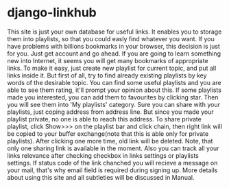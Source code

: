 # django-linkhub
This site is just your own database for useful links. It enables you to storage them into playlists, so that you could easly find whatever you want. If you have problems with billions bookmarks in your browser, this decision is just for you. Just get account and go ahead. If you are going to learn something new into Internet, it seems you will get many bookmarks of appropriate links. To make it easy, just create new playlist for current topic, and put all links inside it. But first of all, try to find already existing playlists by key words of the desirable topic. You can find some useful playlists and you are able to see them rating, it'll prompt your opinion about this. If some playlists made you interested, you can add them to favourites by clicking star. Then you will see them into 'My playlists' category.
Sure you can share with your playlists, just coping address from address line. But since you made your playlist private, no one is able to reach this address. To share private playlist, click Show>>> on the playlist bar and click chain, then right link will be copied to your buffer exchange(note that this is able only for private playlists). After clicking one more time, old link will be deleted. Note, that only one sharing link is available in the moment.
Also you can track all your links relevance after checking checkbox in links settings or playlists settings. If status code of the link chanched you will recieve a message on your mail, that's why email field is required during signing up. More details about using this site and all subtleties will be discussed in Manual.
